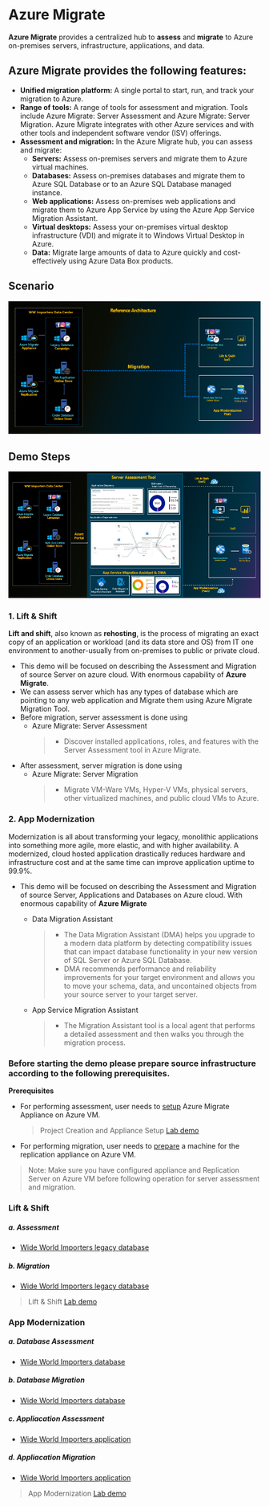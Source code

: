 # Azure Migrate
**Azure Migrate** provides a centralized hub to **assess** and **migrate** to Azure on-premises servers, infrastructure, applications, and data.
## Azure Migrate provides the following features:
* **Unified migration platform:** A single portal to start, run, and track your migration to Azure.
* **Range of tools:** A range of tools for assessment and migration. Tools include Azure Migrate: Server Assessment and Azure Migrate: Server Migration. Azure Migrate integrates with other Azure services and with other tools and independent software vendor (ISV) offerings.
* **Assessment and migration:** In the Azure Migrate hub, you can assess and migrate:
    * **Servers:** Assess on-premises servers and migrate them to Azure virtual machines.
    * **Databases:** Assess on-premises databases and migrate them to Azure SQL Database or to an Azure SQL Database managed instance.
    * **Web applications:** Assess on-premises web applications and migrate them to Azure App Service by using the Azure App Service Migration Assistant.
    * **Virtual desktops:** Assess your on-premises virtual desktop infrastructure (VDI) and migrate it to Windows Virtual Desktop in Azure.
    * **Data:** Migrate large amounts of data to Azure quickly and cost-effectively using Azure Data Box products.


## Scenario
<kbd>
  <img src="./images/migration-scenarios.png">
</kbd></p>

## Demo Steps
<kbd>
  <img src="./images/demo-steps.png">
</kbd></p>

### **1. Lift & Shift**
**Lift and shift**, also known as **rehosting**, is the process of migrating an exact copy of an application or workload (and its data store and OS) from IT one environment to another-usually from on-premises to public or private cloud.

- This demo will be focused on describing the Assessment and Migration of source Server on azure cloud. With enormous capability of **Azure Migrate**.
- We can assess server which has any types of database which are pointing to any web application and Migrate them using Azure Migrate Migration Tool.
- Before migration, server assessment is done using
    - Azure Migrate: Server Assessment
        >- Discover installed applications, roles, and features with the Server Assessment tool in Azure Migrate.
- After assessment, server migration is done using
    - Azure Migrate: Server Migration
        >- Migrate VM-Ware VMs, Hyper-V VMs, physical servers, other virtualized machines, and public cloud VMs to Azure.

### **2. App Modernization**
Modernization is all about transforming your legacy, monolithic applications into something more agile, more elastic, and with higher availability.
A modernized, cloud hosted application drastically reduces hardware and infrastructure cost and at the same time can improve application uptime to 99.9%.
- This demo will be focused on describing the Assessment and Migration of source Server, Applications and Databases on Azure cloud. With enormous capability of **Azure Migrate**
    - Data Migration Assistant
        >- The Data Migration Assistant (DMA) helps you upgrade to a modern data platform by detecting compatibility issues that can impact database functionality in your new version of SQL Server or Azure SQL Database.
        >- DMA recommends performance and reliability improvements for your target environment and allows you to move your schema, data, and uncontained objects from your source server to your target server.

    - App Service Migration Assistant
        >- The Migration Assistant tool is a local agent that performs a detailed assessment and then walks you through the migration process.

### Before starting the demo please prepare source infrastructure according to the following prerequisites.
**Prerequisites**  

* For performing assessment, user needs to [setup](prerequisites/appliance-setup.md) Azure Migrate Appliance on Azure VM.

    > Project Creation and Appliance Setup [Lab demo](http://ftp-repos.click2cloud.net/Videos/1ProjectCreationandAssessmentAppliancesetup.mp4)

* For performing migration, user needs to [prepare](https://docs.microsoft.com/en-us/azure/migrate/tutorial-migrate-physical-virtual-machines) a machine for the replication appliance on Azure VM.

> Note: Make sure you have configured appliance and Replication Server on Azure VM before following operation for server assessment and migration. 

### Lift & Shift
##### a. Assessment 
* [Wide World Importers legacy database](assess/wwi-ecomm-db-legacy.md)

##### b. Migration 
* [Wide World Importers legacy database](migrate/wwi-ecomm-db-legacy.md)  

> Lift & Shift [Lab demo](http://ftp-repos.click2cloud.net/Videos/2LiftandShiftAssessmentMigration.mp4)

### App Modernization
##### a. Database Assessment
* [Wide World Importers database](assess/wwi-ecomm-db.md)
##### b. Database Migration 
* [Wide World Importers database](migrate/wwi-ecomm-db-mi.md)



##### c. Appliacation Assessment
* [Wide World Importers application](assess/wwi-ecomm-app.md)
##### d. Appliacation Migration 

* [Wide World Importers application](migrate/wwi-ecomm-app.md)

> App Modernization [Lab demo](http://ftp-repos.click2cloud.net/Videos/3AppModernizationAssessmentMigration.mp4)
